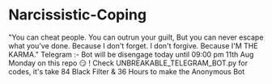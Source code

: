# Narcissistic-Coping
"You can cheat people. You can outrun your guilt, But you can never escape what you've done. Because I don't forget. I don't forgive. Because I'M THE KARMA."  Telegram :- Bot will be disengage today until 09:00 pm 11th Aug Monday on this repo 😏 !
Check UNBREAKABLE_TELEGRAM_BOT.py for codes, it's take 84 Black Filter & 36 Hours to make the Anonymous Bot

